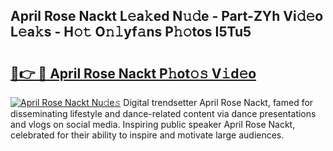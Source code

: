 ## April Rose Nackt L𝚎a𝚔ed N𝚞𝚍e - Part-ZYh Vi𝚍𝚎o L𝚎a𝚔s - H𝚘𝚝 O𝚗𝚕yf𝚊ns P𝚑𝚘tos I5Tu5

# <h2><a href="http://kfewow6.oniu.top/?m=April+Rose+Nackt">🔗👉 🔴 April Rose Nackt P𝚑ot𝚘𝚜 V𝚒d𝚎o</a></h2>

[![April Rose Nackt Nu𝚍e𝚜](https://i.imgur.com/0qMVB7G.gif)](http://kfewow6.oniu.top/?m=April+Rose+Nackt)
Digital trendsetter April Rose Nackt, famed for disseminating lifestyle and dance-related content via dance presentations and vlogs on social media. Inspiring public speaker April Rose Nackt, celebrated for their ability to inspire and motivate large audiences.  
